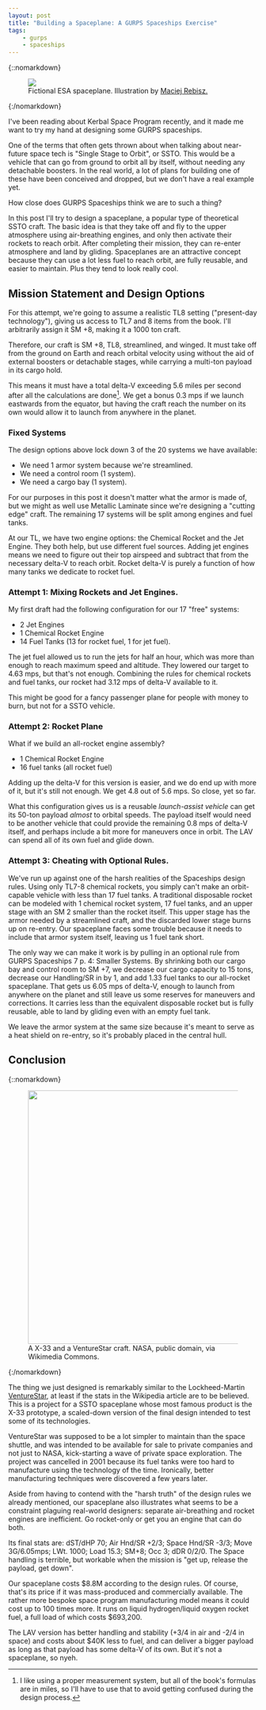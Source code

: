 ```yaml
---
layout: post
title: "Building a Spaceplane: A GURPS Spaceships Exercise"
tags:
    - gurps
    - spaceships
---
```


{::nomarkdown}
<figure class="center">
  <img src="{{ "/assets/mac-rebisz-20150220-esa-spaceplane-001.jpg" | relative_url }}"/>
  <figcaption>
    Fictional ESA spaceplane.
    Illustration by <a href="https://www.artstation.com/artwork/3q14v">Maciej Rebisz.</a>
  </figcaption>
</figure>
{:/nomarkdown}

I've been reading about Kerbal Space Program recently, and it made me want to
try my hand at designing some GURPS spaceships.

One of the terms that often gets thrown about when talking about near-future
space tech is "Single Stage to Orbit", or SSTO. This would be a vehicle that can
go from ground to orbit all by itself, without needing any detachable
boosters. In the real world, a lot of plans for building one of these have been
conceived and dropped, but we don't have a real example yet.

How close does GURPS Spaceships think we are to such a thing?

In this post I'll try to design a spaceplane, a popular type of theoretical SSTO
craft. The basic idea is that they take off and fly to the upper atmosphere
using air-breathing engines, and only then activate their rockets to reach
orbit. After completing their mission, they can re-enter atmosphere and land by
gliding. Spaceplanes are an attractive concept because they can use a lot less
fuel to reach orbit, are fully reusable, and easier to maintain. Plus they tend
to look really cool.

## Mission Statement and Design Options

For this attempt, we're going to assume a realistic TL8 setting ("present-day
technology"), giving us access to TL7 and 8 items from the book. I'll
arbitrarily assign it SM +8, making it a 1000 ton craft.

Therefore, our craft is SM +8, TL8, streamlined, and winged. It must take off
from the ground on Earth and reach orbital velocity using without the aid of
external boosters or detachable stages, while carrying a multi-ton payload in
its cargo hold.

This means it must have a total delta-V exceeding 5.6 miles per second after all
the calculations are done[^1]. We get a bonus 0.3 mps if we launch eastwards
from the equator, but having the craft reach the number on its own would allow
it to launch from anywhere in the planet.

### Fixed Systems

The design options above lock down 3 of the 20 systems we have available:

- We need 1 armor system because we're streamlined.
- We need a control room (1 system).
- We need a cargo bay (1 system).

For our purposes in this post it doesn't matter what the armor is made of, but
we might as well use Metallic Laminate since we're designing a "cutting edge"
craft. The remaining 17 systems will be split among engines and fuel tanks.

At our TL, we have two engine options: the Chemical Rocket and the Jet
Engine. They both help, but use different fuel sources. Adding jet engines means
we need to figure out their top airspeed and subtract that from the necessary
delta-V to reach orbit. Rocket delta-V is purely a function of how many tanks we
dedicate to rocket fuel.

### Attempt 1: Mixing Rockets and Jet Engines.

My first draft had the following configuration for our 17 "free" systems:

- 2 Jet Engines
- 1 Chemical Rocket Engine
- 14 Fuel Tanks (13 for rocket fuel, 1 for jet fuel).

The jet fuel allowed us to run the jets for half an hour, which was more than
enough to reach maximum speed and altitude. They lowered our target to 4.63 mps,
but that's not enough. Combining the rules for chemical rockets and fuel tanks,
our rocket had 3.12 mps of delta-V available to it.

This might be good for a fancy passenger plane for people with money to burn,
but not for a SSTO vehicle.

### Attempt 2: Rocket Plane

What if we build an all-rocket engine assembly?

- 1 Chemical Rocket Engine
- 16 fuel tanks (all rocket fuel)

Adding up the delta-V for this version is easier, and we do end up with more of
it, but it's still not enough. We get 4.8 out of 5.6 mps. So close, yet so far.

What this configuration gives us is a reusable _launch-assist vehicle_ can get
its 50-ton payload _almost_ to orbital speeds. The payload itself would need to
be another vehicle that could provide the remaining 0.8 mps of delta-V itself,
and perhaps include a bit more for maneuvers once in orbit. The LAV can spend
all of its own fuel and glide down.

### Attempt 3: Cheating with Optional Rules.

We've run up against one of the harsh realities of the Spaceships design
rules. Using only TL7-8 chemical rockets, you simply can't make an orbit-capable
vehicle with less than 17 fuel tanks. A traditional disposable rocket can be
modeled with 1 chemical rocket system, 17 fuel tanks, and an upper stage with an
SM 2 smaller than the rocket itself. This upper stage has the armor needed by a
streamlined craft, and the discarded lower stage burns up on re-entry. Our
spaceplane faces some trouble because it needs to include that armor system
itself, leaving us 1 fuel tank short.

The only way we can make it work is by pulling in an optional rule from GURPS
Spaceships 7 p. 4: Smaller Systems. By shrinking both our cargo bay and control
room to SM +7, we decrease our cargo capacity to 15 tons, decrease our
Handling/SR in by 1, and add 1.33 fuel tanks to our all-rocket spaceplane. That
gets us 6.05 mps of delta-V, enough to launch from anywhere on the planet and
still leave us some reserves for maneuvers and corrections. It carries less than
the equivalent disposable rocket but is fully reusable, able to land by gliding
even with an empty fuel tank.

We leave the armor system at the same size because it's meant to serve as a heat
shield on re-entry, so it's probably placed in the central hull.

## Conclusion

{::nomarkdown}
<figure class="center">
  <img width="512"
  src="https://upload.wikimedia.org/wikipedia/commons/thumb/c/c2/ED97-43938-1mod.jpg/512px-ED97-43938-1mod.jpg"/>
  <figcaption>
    A X-33 and a VentureStar craft. NASA, public domain, via Wikimedia Commons.
  </figcaption>
</figure>
{:/nomarkdown}

The thing we just designed is remarkably similar to the Lockheed-Martin
[VentureStar][1], at least if the stats in the Wikipedia article are to be
believed. This is a project for a SSTO spaceplane whose most famous product is
the X-33 prototype, a scaled-down version of the final design intended to test
some of its technologies.

VentureStar was supposed to be a lot simpler to maintain than the space shuttle,
and was intended to be available for sale to private companies and not just to
NASA, kick-starting a wave of private space exploration. The project was
cancelled in 2001 because its fuel tanks were too hard to manufacture using the
technology of the time. Ironically, better manufacturing techniques were
discovered a few years later.

Aside from having to contend with the "harsh truth" of the design rules we
already mentioned, our spaceplane also illustrates what seems to be a constraint
plaguing real-world designers: separate air-breathing and rocket engines are
inefficient. Go rocket-only or get you an engine that can do both.

Its final stats are: dST/dHP 70; Air Hnd/SR +2/3; Space Hnd/SR -3/3; Move
3G/6.05mps; LWt. 1000; Load 15.3; SM+8; Occ 3; dDR 0/2/0. The Space handling is
terrible, but workable when the mission is "get up, release the payload, get
down".

Our spaceplane costs $8.8M according to the design rules. Of course, that's its
price if it was mass-produced and commercially available. The rather more
bespoke space program manufacturing model means it could cost up to 100 times
more. It runs on liquid hydrogen/liquid oxygen rocket fuel, a full load of which
costs $693,200.

The LAV version has better handling and stability (+3/4 in air and -2/4 in
space) and costs about $40K less to fuel, and can deliver a bigger payload as
long as that payload has some delta-V of its own. But it's not a spaceplane, so
nyeh.

[^1]: I like using a proper measurement system, but all of the book's formulas
    are in miles, so I'll have to use that to avoid getting confused during the
    design process.

[1]: https://en.wikipedia.org/wiki/VentureStar
